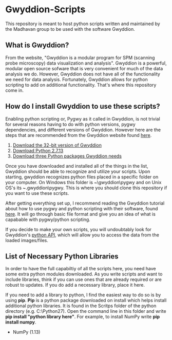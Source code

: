 # Gwyddion-Scripts

This repository is meant to host python scripts written and maintained by the Madhavan group to be used with the software Gwyddion.

## What is Gwyddion? 

From the website, "Gwyddion is a modular program for SPM (scanning probe microscopy) data visualization and analysis". Gwyddion is a powerful, modular open source sofware that is very convenient for much of the data analysis we do. However, Gwyddion does not have all of the functionality we need for data analysis. Fortunately, Gwyddion allows for python scripting to add on additional functionality. That's where this repository come in.

## How do I install Gwyddion to use these scripts?

Enabling python scripting or, Pygwy as it called in Gwyddion, is not trivial for several reasons having to do with python versions, pygwy dependencies, and different versions of Gwyddion. However here are the steps that are recommended from the Gwyddion website found [here](http://gwyddion.net/documentation/user-guide-en/installation-ms-windows.html#installation-ms-windows-pygwy).

1. [Download the 32-bit version of Gwyddion](http://gwyddion.net/download.php#stable-windows)
2. [Download Python 2.7.13](https://www.python.org/downloads/release/python-2713/)
3. [Download three Python packages Gwyddion needs](https://sourceforge.net/projects/gwyddion/files/pygtk-win32/)

Once you have downloaded and installed all of the things in the list, Gwyddion should be able to recognize and utilize your scripts. Upon starting, gwyddion recognizes python files placed in a specific folder on your computer. On Windows this folder is ~\gwyddion\pygwy and on Unix OS's its ~\.gwyddion\pygwy. This is where you should clone this repository if you want to use these scripts.

After getting everything set up, I recommend reading the Gwyddion tutorial about how to use pygwy and python scripting with their software, found [here](http://gwyddion.net/documentation/user-guide-en/pygwy.html). It will go through basic file format and give you an idea of what is capabable with pygwy/python scripting.

If you decide to make your own scripts, you will undoubtably look for Gwyddion's [python API](http://gwyddion.net/documentation/head/pygwy/), which will allow you to access the data from the loaded images/files.

## List of Necessary Python Libraries

In order to have the full capabiltiy of all the scripts here, you need have some extra python modules downloaded. As you write scripts and want to include libraries, think if you can use ones that are already required or are robust to updates. If you do add a necessary library, place it here.

If you need to add a library to python, I find the easiest way to do so is by using **pip**. **Pip** is a python package downloaded on install which helps install additional python libraries. It is found in the Scritps folder of the python directory (e.g. C:\Python27). Open the command line in this folder and write **pip install "python library here"**. For example, to install NumPy write **pip install numpy**.

* NumPy (1.13)
